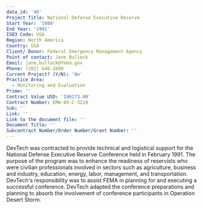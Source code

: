 ```yaml
---
data_id: '40'
Project Title: National Defense Executive Reserve
Start Year: '1989'
End Year: '1991'
ISO3 Code: USA
Region: North America
Country: USA
Client/ Donor: Federal Emergency Management Agency
Point of contact: Jane Bullock
Email: jane.bullock@fema.gov
Phone: (202) 646-2800
Current Project? (Y/N): 'No'
Practice Area:
  - Monitoring and Evaluation
Prime: ''
Contract Value USD: '196173.00'
Contract Number: EMW-89-C-3219
Sub: ''
Link: ''
Link to the document file: ''
Document Title: ''
Subcontract Number/Order Number/Grant Number: ''
---
```

DevTech was contracted to provide technical and logistical support for the National Defense Executive Reserve Conference held in February 1991. The purpose of the program was to enhance the readiness of reservists who were civilian professionals involved in sectors such as agriculture, business and industry, education, energy, labor, management, and transportation. DevTech's responsibility was to assist FEMA in planning for and executing a successful conference. DevTech adapted the conference preparations and planning to absorb the involvement of conference participants in Operation Desert Storm.